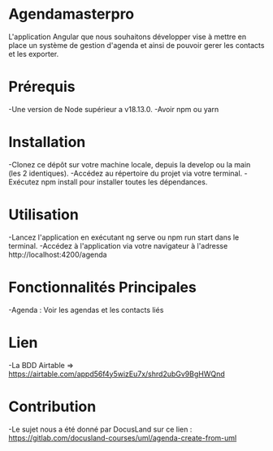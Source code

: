 # Agendamasterpro

L'application Angular que nous souhaitons développer vise à mettre en place un système de gestion d'agenda et ainsi de pouvoir gerer les contacts et les exporter.

# Prérequis
  -Une version de Node supérieur a v18.13.0.
  -Avoir npm ou yarn

# Installation
  -Clonez ce dépôt sur votre machine locale, depuis la develop ou la main (les 2 identiques).
  -Accédez au répertoire du projet via votre terminal.
  -Exécutez npm install pour installer toutes les dépendances.


# Utilisation
  -Lancez l'application en exécutant ng serve ou npm run start dans le terminal.
  -Accédez à l'application via votre navigateur à l'adresse http://localhost:4200/agenda

# Fonctionnalités Principales
  -Agenda : Voir les agendas et les contacts liés

 # Lien
  -La BDD Airtable => https://airtable.com/appd56f4y5wizEu7x/shrd2ubGv9BgHWQnd

# Contribution
  -Le sujet nous a été donné par DocusLand sur ce lien : https://gitlab.com/docusland-courses/uml/agenda-create-from-uml

  